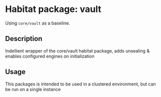 # Habitat package: vault

Using `core/vault` as a baseline.

## Description

Indellient wrapper of the core/vault habitat package, adds unsealing & enables configured engines on initialization

## Usage

This packages is intended to be used in a clustered environment, but can be run on a single instance
